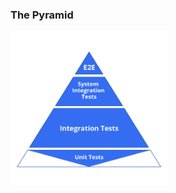 ### The Pyramid

[comment]: <> (![logo]&#40;../../assets/testing_pyramid.png&#41;)
<img src="../../assets/testing_pyramid.png" width="50%">

